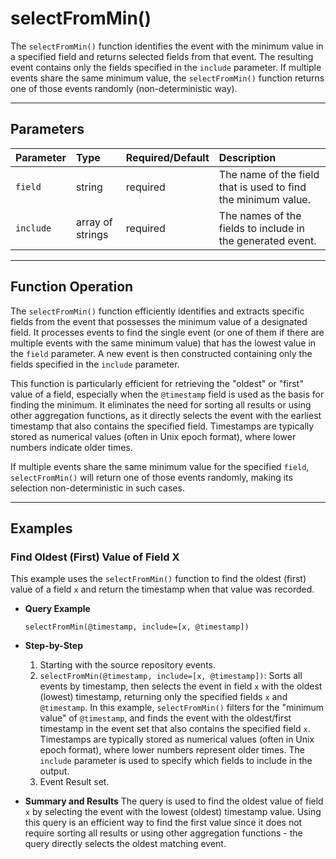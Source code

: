# selectFromMin()

The `selectFromMin()` function identifies the event with the minimum value in a specified field and returns selected fields from that event. The resulting event contains only the fields specified in the `include` parameter. If multiple events share the same minimum value, the `selectFromMin()` function returns one of those events randomly (non-deterministic way).

***

## Parameters

| Parameter | Type | Required/Default | Description |
| :--- | :--- | :--- | :--- |
| `field` | string | required | The name of the field that is used to find the minimum value. |
| `include` | array of strings | required | The names of the fields to include in the generated event. |

***

## Function Operation

The `selectFromMin()` function efficiently identifies and extracts specific fields from the event that possesses the minimum value of a designated field. It processes events to find the single event (or one of them if there are multiple events with the same minimum value) that has the lowest value in the `field` parameter. A new event is then constructed containing only the fields specified in the `include` parameter.

This function is particularly efficient for retrieving the "oldest" or "first" value of a field, especially when the `@timestamp` field is used as the basis for finding the minimum. It eliminates the need for sorting all results or using other aggregation functions, as it directly selects the event with the earliest timestamp that also contains the specified field. Timestamps are typically stored as numerical values (often in Unix epoch format), where lower numbers indicate older times.

If multiple events share the same minimum value for the specified `field`, `selectFromMin()` will return one of those events randomly, making its selection non-deterministic in such cases.

***

## Examples

### Find Oldest (First) Value of Field X

This example uses the `selectFromMin()` function to find the oldest (first) value of a field `x` and return the timestamp when that value was recorded.

  * **Query Example**

    ```
    selectFromMin(@timestamp, include=[x, @timestamp])
    ```

  * **Step-by-Step**

    1.  Starting with the source repository events.
    2.  `selectFromMin(@timestamp, include=[x, @timestamp])`: Sorts all events by timestamp, then selects the event in field `x` with the oldest (lowest) timestamp, returning only the specified fields `x` and `@timestamp`. In this example, `selectFromMin()` filters for the "minimum value" of `@timestamp`, and finds the event with the oldest/first timestamp in the event set that also contains the specified field `x`. Timestamps are typically stored as numerical values (often in Unix epoch format), where lower numbers represent older times. The `include` parameter is used to specify which fields to include in the output.
    3.  Event Result set.

  * **Summary and Results**
    The query is used to find the oldest value of field `x` by selecting the event with the lowest (oldest) timestamp value. Using this query is an efficient way to find the first value since it does not require sorting all results or using other aggregation functions - the query directly selects the oldest matching event.